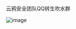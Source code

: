 云鸦安全团队QQ转生吹水群

![image](https://github.com/user-attachments/assets/6309c4ad-87d7-47c6-841e-1592438e6d51)

